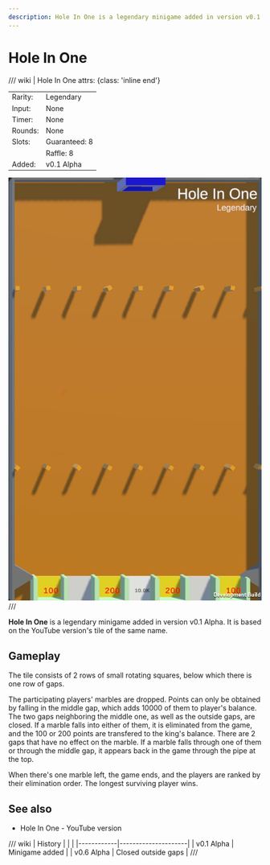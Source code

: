 ```yaml
---
description: Hole In One is a legendary minigame added in version v0.1 Alpha. It is based on the YouTube version of the same name.
---
```


# Hole In One

/// wiki | Hole In One
    attrs: {class: 'inline end'}

|         |               |
|---------|---------------|
| Rarity: | Legendary     |
| Input:  | None          |
| Timer:  | None          |
| Rounds: | None          |
| Slots:  | Guaranteed: 8 |
|         | Raffle: 8     |
| Added:  | v0.1 Alpha    |

![hole-in-one](../../assets/images/minigames/twitch/hole-in-one.png)
///

**Hole In One** is a legendary minigame added in version v0.1 Alpha. It is based on the YouTube version's tile of the same name.

## Gameplay

The tile consists of 2 rows of small rotating squares, below which there is one row of gaps.

The participating players' marbles are dropped. Points can only be obtained by falling in the middle gap, which adds 10000 of them to player's balance. The two gaps neighboring the middle one, as well as the outside gaps, are closed. If a marble falls into either of them, it is eliminated from the game, and the 100 or 200 points are transfered to the king's balance. There are 2 gaps that have no effect on the marble. If a marble falls through one of them or through the middle gap, it appears back in the game through the pipe at the top.

When there's one marble left, the game ends, and the players are ranked by their elimination order. The longest surviving player wins.

## See also
- Hole In One - YouTube version

/// wiki | History
|            |                     |
|------------|---------------------|
| v0.1 Alpha | Minigame added      |
| v0.6 Alpha | Closed outside gaps |
///
